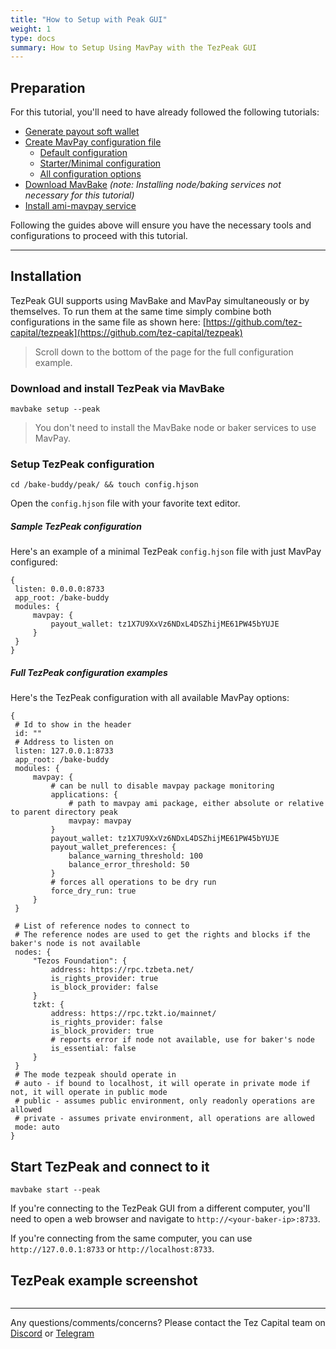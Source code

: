 ```yaml
---
title: "How to Setup with Peak GUI"
weight: 1
type: docs
summary: How to Setup Using MavPay with the TezPeak GUI
---
```


## Preparation

For this tutorial, you'll need to have already followed the following tutorials:
* [Generate payout soft wallet](/mavpay/tutorials/how-to-setup/#preparation-step-3---payout-wallet-optional)
* [Create MavPay configuration file](https://bake.mavryk.org/mavpay/tutorials/how-to-setup/#setup-step-1a-configuration-file-simple)
  + [Default configuration](https://bake.mavryk.org/mavpay/configuration/examples/default/)
  + [Starter/Minimal configuration](https://bake.mavryk.org/mavpay/configuration/examples/starter/)
  + [All configuration options](https://bake.mavryk.org/mavpay/configuration/examples/sample/)
* [Download MavBake](/mavbake/tutorials/how-to-bake/#download-and-copy-mavbake) _(note: Installing node/baking services not necessary for this tutorial)_
* [Install ami-mavpay service](https://github.com/tez-capital/ami-mavpay)

Following the guides above will ensure you have the necessary tools and configurations to proceed with this tutorial.

---

## Installation

TezPeak GUI supports using MavBake and MavPay simultaneously or by themselves. To run them at the same time simply combine both configurations in the same file as shown here: [https://github.com/tez-capital/tezpeak](https://github.com/tez-capital/tezpeak)

> Scroll down to the bottom of the page for the full configuration example.

### Download and install TezPeak via MavBake

   ```
   mavbake setup --peak
   ```

> You don't need to install the MavBake node or baker services to use MavPay.

### Setup TezPeak configuration

   ```
   cd /bake-buddy/peak/ && touch config.hjson
   ```

Open the `config.hjson` file with your favorite text editor. 

##### Sample TezPeak configuration

Here's an example of a minimal TezPeak `config.hjson` file with just MavPay configured:

   ```
{
    listen: 0.0.0.0:8733
    app_root: /bake-buddy
    modules: {
        mavpay: {
            payout_wallet: tz1X7U9XxVz6NDxL4DSZhijME61PW45bYUJE
        }
    }
}
   ```

##### Full TezPeak configuration examples

Here's the TezPeak configuration with all available MavPay options:

   ```
{
	# Id to show in the header
    id: ""
	# Address to listen on
    listen: 127.0.0.1:8733
    app_root: /bake-buddy
    modules: {
        mavpay: {
			# can be null to disable mavpay package monitoring
            applications: {
				# path to mavpay ami package, either absolute or relative to parent directory peak
                mavpay: mavpay
            }
            payout_wallet: tz1X7U9XxVz6NDxL4DSZhijME61PW45bYUJE
            payout_wallet_preferences: {
                balance_warning_threshold: 100
                balance_error_threshold: 50
            }
			# forces all operations to be dry run
            force_dry_run: true
        }
    }
	
	# List of reference nodes to connect to
	# The reference nodes are used to get the rights and blocks if the baker's node is not available
    nodes: {
        "Tezos Foundation": {
            address: https://rpc.tzbeta.net/
            is_rights_provider: true
            is_block_provider: false
        }
        tzkt: {
            address: https://rpc.tzkt.io/mainnet/
            is_rights_provider: false
            is_block_provider: true
	        # reports error if node not available, use for baker's node
            is_essential: false
        }
    }
	# The mode tezpeak should operate in
	# auto - if bound to localhost, it will operate in private mode if not, it will operate in public mode
	# public - assumes public environment, only readonly operations are allowed
	# private - assumes private environment, all operations are allowed
    mode: auto
}
   ```

## Start TezPeak and connect to it

   ```
   mavbake start --peak
   ```

If you're connecting to the TezPeak GUI from a different computer, you'll need to open a web browser and navigate to `http://<your-baker-ip>:8733`. 

If you're connecting from the same computer, you can use `http://127.0.0.1:8733` or `http://localhost:8733`.

## TezPeak example screenshot

![<TezPeak example screenshot>](/mavbake/tutorial/tezpeakexample.png) 

---

Any questions/comments/concerns? Please contact the Tez Capital team on
[Discord](https://discord.gg/cVGMA4MaNM) or [Telegram](https://t.me/tezcapital) 
